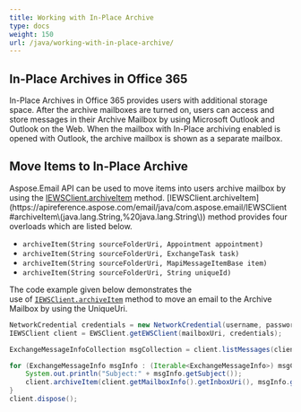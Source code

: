 ```yaml
---
title: Working with In-Place Archive
type: docs
weight: 150
url: /java/working-with-in-place-archive/
---
```



## **In-Place Archives in Office 365**
In-Place Archives in Office 365 provides users with additional storage space. After the archive mailboxes are turned on, users can access and store messages in their Archive Mailbox by using Microsoft Outlook and Outlook on the Web. When the mailbox with In-Place archiving enabled is opened with Outlook, the archive mailbox is shown as a separate mailbox.
## **Move Items to In-Place Archive**
Aspose.Email API can be used to move items into users archive mailbox by using the [IEWSClient.archiveItem](https://apireference.aspose.com/email/java/com.aspose.email/IEWSClient#archiveItem\(java.lang.String,%20java.lang.String\)) method. [IEWSClient.archiveItem](https://apireference.aspose.com/email/java/com.aspose.email/IEWSClient#archiveItem\(java.lang.String,%20java.lang.String\)) method provides four overloads which are listed below.

- `archiveItem(String sourceFolderUri, Appointment appointment)`
- `archiveItem(String sourceFolderUri, ExchangeTask task)`
- `archiveItem(String sourceFolderUri, MapiMessageItemBase item)`
- `archiveItem(String sourceFolderUri, String uniqueId)`

The code example given below demonstrates the use of [`IEWSClient.archiveItem`](https://apireference.aspose.com/email/java/com.aspose.email/IEWSClient#archiveItem\(java.lang.String,%20java.lang.String\)) method to move an email to the Archive Mailbox by using the UniqueUri.



~~~Java
NetworkCredential credentials = new NetworkCredential(username, password, domain);
IEWSClient client = EWSClient.getEWSClient(mailboxUri, credentials);

ExchangeMessageInfoCollection msgCollection = client.listMessages(client.getMailboxInfo().getInboxUri());

for (ExchangeMessageInfo msgInfo : (Iterable<ExchangeMessageInfo>) msgCollection) {
    System.out.println("Subject:" + msgInfo.getSubject());
    client.archiveItem(client.getMailboxInfo().getInboxUri(), msgInfo.getUniqueUri());
}
client.dispose();
~~~
